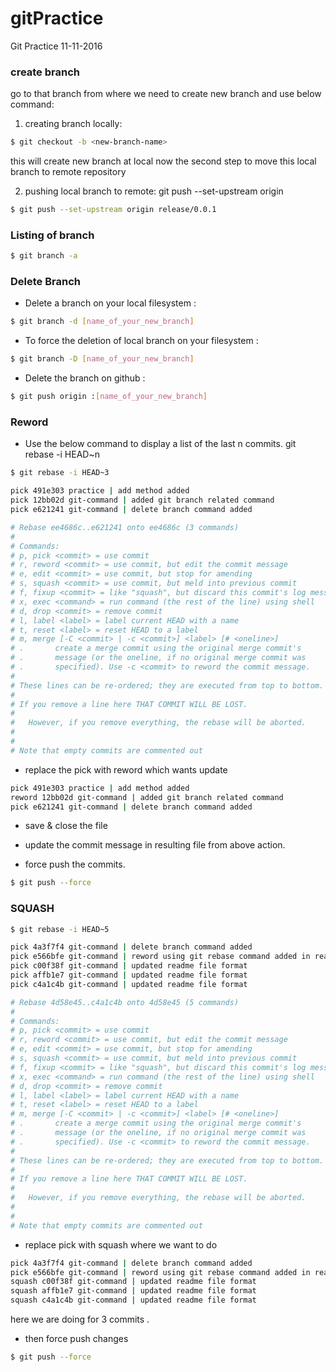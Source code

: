 # gitPractice
Git Practice 11-11-2016

### create branch
go to that branch from where we need to create new branch and use below command:

1. creating branch locally:


```sh
$ git checkout -b <new-branch-name>
```
this will create new branch at local
now the second step to move this local branch to remote repository

2. pushing local branch to remote:
git push --set-upstream origin <new-branch-name>
 
```sh
$ git push --set-upstream origin release/0.0.1
```

### Listing of branch
```sh
$ git branch -a
```
### Delete Branch
- Delete a branch on your local filesystem :
```sh
$ git branch -d [name_of_your_new_branch]
```

- To force the deletion of local branch on your filesystem :
```sh
$ git branch -D [name_of_your_new_branch]
```

- Delete the branch on github :
```sh
$ git push origin :[name_of_your_new_branch]
```

### Reword

- Use the below command to display a list of the last n commits.
git rebase -i HEAD~n 

```sh
$ git rebase -i HEAD~3
```

```sh
pick 491e303 practice | add method added
pick 12bb02d git-command | added git branch related command
pick e621241 git-command | delete branch command added

# Rebase ee4686c..e621241 onto ee4686c (3 commands)
#
# Commands:
# p, pick <commit> = use commit
# r, reword <commit> = use commit, but edit the commit message
# e, edit <commit> = use commit, but stop for amending
# s, squash <commit> = use commit, but meld into previous commit
# f, fixup <commit> = like "squash", but discard this commit's log message
# x, exec <command> = run command (the rest of the line) using shell
# d, drop <commit> = remove commit
# l, label <label> = label current HEAD with a name
# t, reset <label> = reset HEAD to a label
# m, merge [-C <commit> | -c <commit>] <label> [# <oneline>]
# .       create a merge commit using the original merge commit's
# .       message (or the oneline, if no original merge commit was
# .       specified). Use -c <commit> to reword the commit message.
#
# These lines can be re-ordered; they are executed from top to bottom.
#
# If you remove a line here THAT COMMIT WILL BE LOST.
#
#	However, if you remove everything, the rebase will be aborted.
#
#	
# Note that empty commits are commented out
```
- replace the pick with reword which wants update 
```sh
pick 491e303 practice | add method added
reword 12bb02d git-command | added git branch related command
pick e621241 git-command | delete branch command added
```

- save & close the file
- update the commit message in resulting file from above action.

- force push the commits.
```sh
$ git push --force
```

### SQUASH

```sh
$ git rebase -i HEAD~5
```

```sh
pick 4a3f7f4 git-command | delete branch command added
pick e566bfe git-command | reword using git rebase command added in readme file
pick c00f38f git-command | updated readme file format
pick affb1e7 git-command | updated readme file format
pick c4a1c4b git-command | updated readme file format

# Rebase 4d58e45..c4a1c4b onto 4d58e45 (5 commands)
#
# Commands:
# p, pick <commit> = use commit
# r, reword <commit> = use commit, but edit the commit message
# e, edit <commit> = use commit, but stop for amending
# s, squash <commit> = use commit, but meld into previous commit
# f, fixup <commit> = like "squash", but discard this commit's log message
# x, exec <command> = run command (the rest of the line) using shell
# d, drop <commit> = remove commit
# l, label <label> = label current HEAD with a name
# t, reset <label> = reset HEAD to a label
# m, merge [-C <commit> | -c <commit>] <label> [# <oneline>]
# .       create a merge commit using the original merge commit's
# .       message (or the oneline, if no original merge commit was
# .       specified). Use -c <commit> to reword the commit message.
#
# These lines can be re-ordered; they are executed from top to bottom.
#
# If you remove a line here THAT COMMIT WILL BE LOST.
#
#	However, if you remove everything, the rebase will be aborted.
#
#	
# Note that empty commits are commented out

```

- replace pick with squash where we want to do
```sh
pick 4a3f7f4 git-command | delete branch command added
pick e566bfe git-command | reword using git rebase command added in readme file
squash c00f38f git-command | updated readme file format
squash affb1e7 git-command | updated readme file format
squash c4a1c4b git-command | updated readme file format
```
here we are doing for 3 commits .

- then force push changes

```sh
$ git push --force
```
